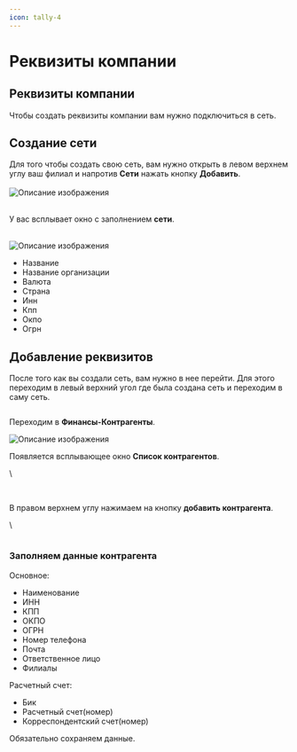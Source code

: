 ```yaml
---
icon: tally-4
---
```


# Реквизиты компании

## Реквизиты компании <a href="#rekvizity-kompanii" id="rekvizity-kompanii"></a>

Чтобы создать реквизиты компании вам нужно подключиться в сеть.

## Создание сети <a href="#sozdanie-seti" id="sozdanie-seti"></a>

Для того чтобы создать свою сеть, вам нужно открыть в левом верхнем углу ваш филиал и напротив **Сети** нажать кнопку **Добавить**.\
\
![Описание изображения](https://95.163.228.26/pnelkhf9_ko.jpg)

\
У вас всплывает окно с заполнением **сети**.

\
![Описание изображения](https://95.163.228.26/dxqbmymwyqe.jpg)

* Название
* Название организации
* Валюта
* Страна
* Инн
* Кпп
* Окпо
* Огрн

## Добавление реквизитов <a href="#dobavlenie-rekvizitov" id="dobavlenie-rekvizitov"></a>

После того как вы создали сеть, вам нужно в нее перейти. Для этого переходим в левый верхний угол где была создана сеть и переходим в саму сеть.

<figure><img src="https://95.163.228.26/n6eife3hk_k.jpg" alt=""><figcaption></figcaption></figure>

Переходим в **Финансы-Контрагенты**.

![Описание изображения](https://95.163.228.26/pfp2-0_ugra.jpg)

Появляется всплывающее окно **Список контрагентов**.

\


<figure><img src="https://95.163.228.26/124hhh.jpg" alt=""><figcaption></figcaption></figure>

\
В правом верхнем углу нажимаем на кнопку **добавить контрагента**.

\


<figure><img src="https://95.163.228.26/ehltbegh_iu.jpg" alt=""><figcaption></figcaption></figure>

### Заполняем данные контрагента <a href="#zapolnyaem-dannye-kontragenta" id="zapolnyaem-dannye-kontragenta"></a>

Основное:

* Наименование
* ИНН
* КПП
* ОКПО
* ОГРН
* Номер телефона
* Почта
* Ответственное лицо
* Филиалы

Расчетный счет:

* Бик
* Расчетный счет(номер)
* Корреспондентский счет(номер)

Обязательно сохраняем данные.

